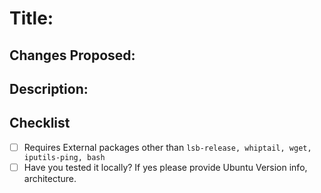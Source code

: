 # Title:

## Changes Proposed:

## Description:

## Checklist

- [ ] Requires External packages other than `lsb-release, whiptail, wget, iputils-ping, bash`
- [ ] Have you tested it locally? If yes please provide Ubuntu Version info, architecture.